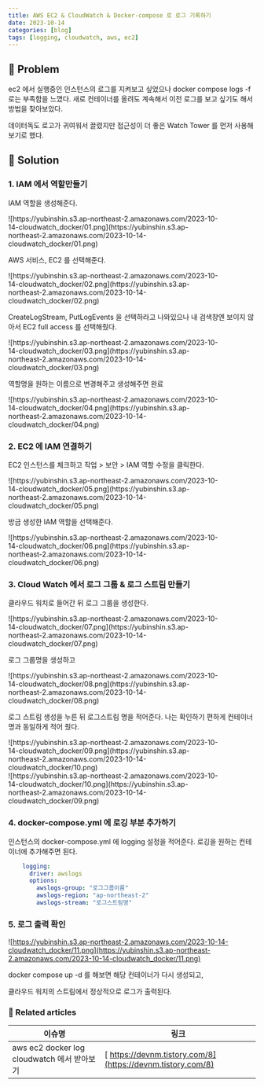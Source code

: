 ```yaml
---
title: AWS EC2 & CloudWatch & Docker-compose 로 로그 기록하기
date: 2023-10-14
categories: [blog]
tags: [logging, cloudwatch, aws, ec2]
---
```

## 🤔 Problem

ec2 에서 실행중인 인스턴스의 로그를 지켜보고 싶었으나 docker compose logs -f 로는 부족함을 느꼈다. 
새로 컨테이너를 올려도 계속해서 이전 로그를 보고 싶기도 해서 방법을 찾아보았다.

데이터독도 로고가 귀여워서 끌렸지만 접근성이 더 좋은 Watch Tower 를 먼저 사용해보기로 했다.

## 🌱 Solution

### 1. IAM 에서 역할만들기

IAM 역할을 생성해준다.

<div markdown="block" style="width: 85%;">
![https://yubinshin.s3.ap-northeast-2.amazonaws.com/2023-10-14-cloudwatch_docker/01.png](https://yubinshin.s3.ap-northeast-2.amazonaws.com/2023-10-14-cloudwatch_docker/01.png)
</div>

AWS 서비스, EC2 를 선택해준다.

<div markdown="block" style="width: 85%;">
![https://yubinshin.s3.ap-northeast-2.amazonaws.com/2023-10-14-cloudwatch_docker/02.png](https://yubinshin.s3.ap-northeast-2.amazonaws.com/2023-10-14-cloudwatch_docker/02.png)
</div>


CreateLogStream, PutLogEvents 을 선택하라고 나와있으나 내 검색창엔 보이지 않아서 EC2 full access 를 선택해줬다.

<div markdown="block" style="width: 85%;">
![https://yubinshin.s3.ap-northeast-2.amazonaws.com/2023-10-14-cloudwatch_docker/03.png](https://yubinshin.s3.ap-northeast-2.amazonaws.com/2023-10-14-cloudwatch_docker/03.png)
</div>

역할명을 원하는 이름으로 변경해주고 생성해주면 완료

<div markdown="block" style="width: 85%;">
![https://yubinshin.s3.ap-northeast-2.amazonaws.com/2023-10-14-cloudwatch_docker/04.png](https://yubinshin.s3.ap-northeast-2.amazonaws.com/2023-10-14-cloudwatch_docker/04.png)
</div>

 
 
### 2. EC2 에 IAM 연결하기

EC2 인스턴스를 체크하고 작업 > 보안 > IAM 역할 수정을 클릭한다.

<div markdown="block" style="width: 85%;">
![https://yubinshin.s3.ap-northeast-2.amazonaws.com/2023-10-14-cloudwatch_docker/05.png](https://yubinshin.s3.ap-northeast-2.amazonaws.com/2023-10-14-cloudwatch_docker/05.png)
</div>

방금 생성한 IAM 역할을 선택해준다.

<div markdown="block" style="width: 85%;">
![https://yubinshin.s3.ap-northeast-2.amazonaws.com/2023-10-14-cloudwatch_docker/06.png](https://yubinshin.s3.ap-northeast-2.amazonaws.com/2023-10-14-cloudwatch_docker/06.png)
</div>


 
### 3. Cloud Watch 에서 로그 그룹  & 로그 스트림 만들기

클라우드 워치로 들어간 뒤 로그 그룹을 생성한다.

<div markdown="block" style="width: 85%;">
![https://yubinshin.s3.ap-northeast-2.amazonaws.com/2023-10-14-cloudwatch_docker/07.png](https://yubinshin.s3.ap-northeast-2.amazonaws.com/2023-10-14-cloudwatch_docker/07.png)
</div>

로그 그룹명을 생성하고

<div markdown="block" style="width: 85%;">
![https://yubinshin.s3.ap-northeast-2.amazonaws.com/2023-10-14-cloudwatch_docker/08.png](https://yubinshin.s3.ap-northeast-2.amazonaws.com/2023-10-14-cloudwatch_docker/08.png)
</div>

로그 스트림 생성을 누른 뒤 로그스트림 명을 적어준다. 나는 확인하기 편하게 컨테이너 명과 동일하게 적어 줬다.

 <div markdown="block" style="width: 85%;">
![https://yubinshin.s3.ap-northeast-2.amazonaws.com/2023-10-14-cloudwatch_docker/09.png](https://yubinshin.s3.ap-northeast-2.amazonaws.com/2023-10-14-cloudwatch_docker/10.png)
</div>

<div markdown="block" style="width: 85%;">
![https://yubinshin.s3.ap-northeast-2.amazonaws.com/2023-10-14-cloudwatch_docker/10.png](https://yubinshin.s3.ap-northeast-2.amazonaws.com/2023-10-14-cloudwatch_docker/09.png)
</div>
 
### 4. docker-compose.yml 에 로깅 부분 추가하기

인스턴스의 docker-compose.yml 에 logging 설정을 적어준다. 로깅을 원하는 컨테이너에 추가해주면 된다.

```yml
    logging:
      driver: awslogs
      options:
        awslogs-group: "로그그룹이름"
        awslogs-region: "ap-northeast-2"
        awslogs-stream: "로그스트림명"
```


### 5. 로그 출력 확인


![https://yubinshin.s3.ap-northeast-2.amazonaws.com/2023-10-14-cloudwatch_docker/11.png](https://yubinshin.s3.ap-northeast-2.amazonaws.com/2023-10-14-cloudwatch_docker/11.png)
</div>

docker compose up -d 를 해보면 해당 컨테이너가 다시 생성되고,

클라우드 워치의 스트림에서 정상적으로 로그가 출력된다.


### 📎 Related articles

| 이슈명                                      | 링크                                                        |
| ------------------------------------------- | ----------------------------------------------------------- |
| aws ec2 docker log cloudwatch 에서 받아보기 | [ https://devnm.tistory.com/8](https://devnm.tistory.com/8) |
